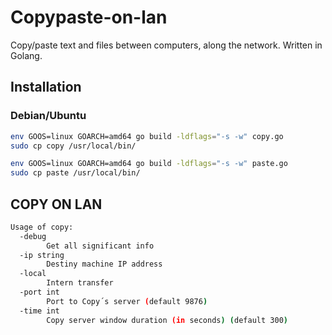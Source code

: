 # Copypaste-on-lan

Copy/paste text and files between computers, along the network. Written in Golang.

## Installation

### Debian/Ubuntu

```bash
env GOOS=linux GOARCH=amd64 go build -ldflags="-s -w" copy.go
sudo cp copy /usr/local/bin/
```

```bash
env GOOS=linux GOARCH=amd64 go build -ldflags="-s -w" paste.go
sudo cp paste /usr/local/bin/
```

## COPY ON LAN

```bash
Usage of copy:
  -debug
    	Get all significant info
  -ip string
    	Destiny machine IP address
  -local
    	Intern transfer
  -port int
    	Port to Copy´s server (default 9876)
  -time int
    	Copy server window duration (in seconds) (default 300)
```


